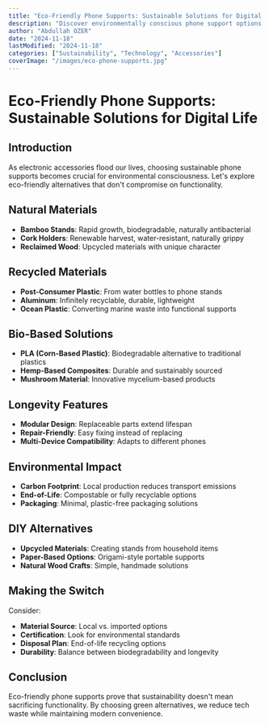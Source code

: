 ```yaml
---
title: "Eco-Friendly Phone Supports: Sustainable Solutions for Digital Life"
description: "Discover environmentally conscious phone support options made from recyclable and sustainable materials, reducing tech accessories' environmental impact."
author: "Abdullah OZER"
date: "2024-11-18"
lastModified: "2024-11-18"
categories: ["Sustainability", "Technology", "Accessories"]
coverImage: "/images/eco-phone-supports.jpg"
---
```


# Eco-Friendly Phone Supports: Sustainable Solutions for Digital Life

## Introduction
As electronic accessories flood our lives, choosing sustainable phone supports becomes crucial for environmental consciousness. Let's explore eco-friendly alternatives that don't compromise on functionality.

## Natural Materials
* **Bamboo Stands**: Rapid growth, biodegradable, naturally antibacterial
* **Cork Holders**: Renewable harvest, water-resistant, naturally grippy
* **Reclaimed Wood**: Upcycled materials with unique character

## Recycled Materials
* **Post-Consumer Plastic**: From water bottles to phone stands
* **Aluminum**: Infinitely recyclable, durable, lightweight
* **Ocean Plastic**: Converting marine waste into functional supports

## Bio-Based Solutions
* **PLA (Corn-Based Plastic)**: Biodegradable alternative to traditional plastics
* **Hemp-Based Composites**: Durable and sustainably sourced
* **Mushroom Material**: Innovative mycelium-based products

## Longevity Features
* **Modular Design**: Replaceable parts extend lifespan
* **Repair-Friendly**: Easy fixing instead of replacing
* **Multi-Device Compatibility**: Adapts to different phones

## Environmental Impact
* **Carbon Footprint**: Local production reduces transport emissions
* **End-of-Life**: Compostable or fully recyclable options
* **Packaging**: Minimal, plastic-free packaging solutions

## DIY Alternatives
* **Upcycled Materials**: Creating stands from household items
* **Paper-Based Options**: Origami-style portable supports
* **Natural Wood Crafts**: Simple, handmade solutions

## Making the Switch
Consider:
* **Material Source**: Local vs. imported options
* **Certification**: Look for environmental standards
* **Disposal Plan**: End-of-life recycling options
* **Durability**: Balance between biodegradability and longevity

## Conclusion
Eco-friendly phone supports prove that sustainability doesn't mean sacrificing functionality. By choosing green alternatives, we reduce tech waste while maintaining modern convenience.
